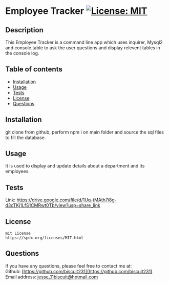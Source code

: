 
  # Employee Tracker    [![License: MIT](https://img.shields.io/badge/License-MIT-yellow.svg)](https://opensource.org/licenses/MIT)

  ## Description

  This Employee Tracker is a command line app which uses inquirer, Mysql2 and console.table to ask the user questions and display relevent tables in the console log.

  ## Table of contents

  * [Installation](#Installation)
  * [Usage](#Usage)
  * [Tests](#Tests)
  * [License](#License)
  * [Questions](#Questions)

  
  ## Installation 

  git clone from github, perform npm i on main folder and source the sql files to fill the database.

  ## Usage 

  It is used to display and update details about a department and its employees.

  ## Tests 

  Link: https://drive.google.com/file/d/1Uq-tMAth7i8g-d3cTKj1LfS1CMRwt0Tb/view?usp=share_link
  
  ## License 
  
    mit License
    https://spdx.org/licenses/MIT.html
    

  ## Questions 

  If you have any questions, please feel free to contact me at:        
  Github: [https://github.com/biscuit231](https://github.com/biscuit231)         
  Email address: jesse_11biscuit@hotmail.com        

